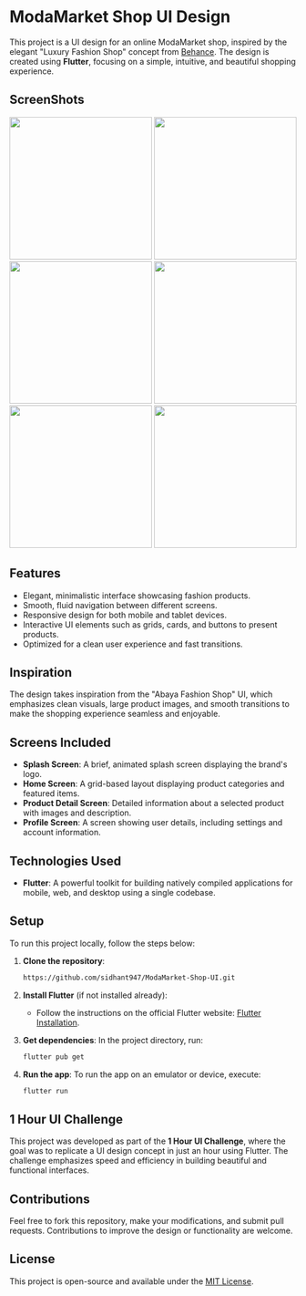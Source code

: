 
# ModaMarket Shop UI Design

This project is a UI design for an online ModaMarket shop, inspired by the elegant "Luxury Fashion Shop" concept from [Behance](https://www.behance.net/gallery/214607369/Luxury-Fashion-Mobile-App). The design is created using **Flutter**, focusing on a simple, intuitive, and beautiful shopping experience.

## ScreenShots


<img src="https://github.com/user-attachments/assets/a49a96a2-9402-4fe4-affb-5c9532311d97" width="250">
<img src="https://github.com/user-attachments/assets/38ab1905-8ea6-452d-94ac-be7b03e1afe8" width="250">
<img src="https://github.com/user-attachments/assets/8c1c6bd5-c6aa-4e07-9ac4-9ae85f0dad3c" width="250">
<img src="https://github.com/user-attachments/assets/31230a41-435d-48bd-81d4-71d007a1859c" width="250">
<img src="https://github.com/user-attachments/assets/a09d6a9b-61de-49d6-be82-a52ac4468102" width="250">
<img src="https://github.com/user-attachments/assets/75166d84-7cb8-4dee-8f46-bb1f1ea1aa36" width="250">


## Features

- Elegant, minimalistic interface showcasing fashion products.
- Smooth, fluid navigation between different screens.
- Responsive design for both mobile and tablet devices.
- Interactive UI elements such as grids, cards, and buttons to present products.
- Optimized for a clean user experience and fast transitions.

## Inspiration

The design takes inspiration from the "Abaya Fashion Shop" UI, which emphasizes clean visuals, large product images, and smooth transitions to make the shopping experience seamless and enjoyable.

## Screens Included

- **Splash Screen**: A brief, animated splash screen displaying the brand's logo.
- **Home Screen**: A grid-based layout displaying product categories and featured items.
- **Product Detail Screen**: Detailed information about a selected product with images and description.
- **Profile Screen**: A screen showing user details, including settings and account information.

## Technologies Used

- **Flutter**: A powerful toolkit for building natively compiled applications for mobile, web, and desktop using a single codebase.

## Setup

To run this project locally, follow the steps below:

1. **Clone the repository**:
   ```bash
   https://github.com/sidhant947/ModaMarket-Shop-UI.git
   ```

2. **Install Flutter** (if not installed already):
   - Follow the instructions on the official Flutter website: [Flutter Installation](https://flutter.dev/docs/get-started/install).

3. **Get dependencies**:
   In the project directory, run:
   ```bash
   flutter pub get
   ```

4. **Run the app**:
   To run the app on an emulator or device, execute:
   ```bash
   flutter run
   ```



## 1 Hour UI Challenge

This project was developed as part of the **1 Hour UI Challenge**, where the goal was to replicate a UI design concept in just an hour using Flutter. The challenge emphasizes speed and efficiency in building beautiful and functional interfaces.

## Contributions

Feel free to fork this repository, make your modifications, and submit pull requests. Contributions to improve the design or functionality are welcome.

## License

This project is open-source and available under the [MIT License](LICENSE).
```
